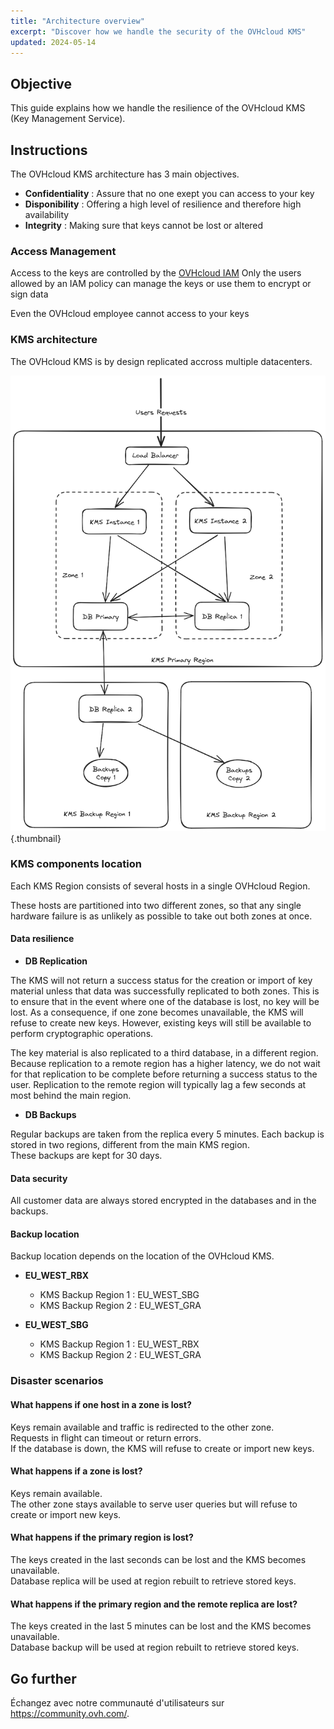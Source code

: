 ```yaml
---
title: "Architecture overview"
excerpt: "Discover how we handle the security of the OVHcloud KMS"
updated: 2024-05-14
---
```


## Objective

This guide explains how we handle the resilience of the OVHcloud KMS (Key Management Service).

## Instructions

The OVHcloud KMS architecture has 3 main objectives.

- **Confidentiality** : Assure that no one exept you can access to your key
- **Disponibility** : Offering a high level of resilience and therefore high availability
- **Integrity** : Making sure that keys cannot be lost or altered

### Access Management

Access to the keys are controlled by the [OVHcloud IAM](/pages/account_and_service_management/account_information/iam-policy-ui)
Only the users allowed by an IAM policy can manage the keys or use them to encrypt or sign data

Even the OVHcloud employee cannot access to your keys

### KMS architecture

The OVHcloud KMS is by design replicated accross multiple datacenters.

![Architecture overview](images/KMS_Overview.png){.thumbnail}

### KMS components location

Each KMS Region consists of several hosts in a single OVHcloud Region.

These hosts are partitioned into two different zones, so that any single hardware failure is as unlikely as possible to take out both zones at once.

#### Data resilience

- **DB Replication**

The KMS will not return a success status for the creation or import of key material unless that data was successfully replicated to both zones. This is to ensure that in the event where one of the database is lost, no key will be lost. As a consequence, if one zone becomes unavailable, the KMS will refuse to create new keys. However, existing keys will still be available to perform cryptographic operations.

The key material is also replicated to a third database, in a different region. Because replication to a remote region has a higher latency, we do not wait for that replication to be complete before returning a success status to the user. Replication to the remote region will typically lag a few seconds at most behind the main region.

- **DB Backups**

Regular backups are taken from the replica every 5 minutes. Each backup is stored in two regions, different from the main KMS region.<br>
These backups are kept for 30 days.

#### Data security

All customer data are always stored encrypted in the databases and in the backups.

#### Backup location

Backup location depends on the location of the OVHcloud KMS.

- **EU_WEST_RBX**
  - KMS Backup Region 1 : EU_WEST_SBG
  - KMS Backup Region 2 : EU_WEST_GRA

- **EU_WEST_SBG**
  - KMS Backup Region 1 : EU_WEST_RBX
  - KMS Backup Region 2 : EU_WEST_GRA

### Disaster scenarios

#### What happens if one host in a zone is lost?

Keys remain available and traffic is redirected to the other zone.<br>
Requests in flight can timeout or return errors.<br>
If the database is down, the KMS will refuse to create or import new keys.

#### What happens if a zone is lost?

Keys remain available.<br>
The other zone stays available to serve user queries but will refuse to create or import new keys.

#### What happens if the primary region is lost?

The keys created in the last seconds can be lost and the KMS becomes unavailable.<br>
Database replica will be used at region rebuilt to retrieve stored keys.

#### What happens if the primary region and the remote replica are lost?

The keys created in the last 5 minutes can be lost and the KMS becomes unavailable.<br>
Database backup will be used at region rebuilt to retrieve stored keys.

## Go further

Échangez avec notre communauté d'utilisateurs sur <https://community.ovh.com/>.
